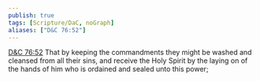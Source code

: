 ```yaml
---
publish: true
tags: [Scripture/DaC, noGraph]
aliases: ["D&C 76:52"]
---
```

[D&C 76:52](https://churchofjesuschrist.org/study/scriptures/dc-testament/dc/76?lang=eng&id=p52#p52) That by keeping the commandments they might be washed and cleansed from all their sins, and receive the Holy Spirit by the laying on of the hands of him who is ordained and sealed unto this power;
